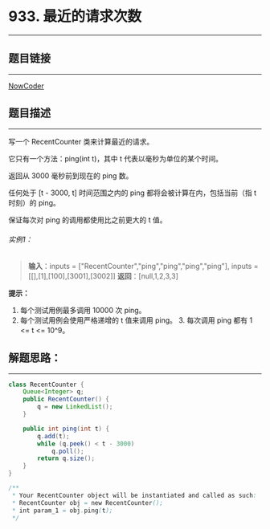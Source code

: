 
# 933. 最近的请求次数
---
## 题目链接
---
<a href="https://leetcode-cn.com/problems/number-of-recent-calls/">NowCoder</a>

## 题目描述
---
写一个 RecentCounter 类来计算最近的请求。

它只有一个方法：ping(int t)，其中 t 代表以毫秒为单位的某个时间。

返回从 3000 毫秒前到现在的 ping 数。

任何处于 [t - 3000, t] 时间范围之内的 ping 都将会被计算在内，包括当前（指 t 时刻）的 ping。

保证每次对 ping 的调用都使用比之前更大的 t 值。

###### 实例1：
>**输入**：inputs = ["RecentCounter","ping","ping","ping","ping"], inputs = [[],[1],[100],[3001],[3002]]
**返回**：[null,1,2,3,3]


**提示：**

   

 1. 每个测试用例最多调用 10000 次 ping。
   2.    每个测试用例会使用严格递增的 t 值来调用 ping。
     3.  每次调用 ping 都有 1 <= t <= 10^9。


 


## 解题思路：
---

```java
class RecentCounter {
    Queue<Integer> q;
    public RecentCounter() {
        q = new LinkedList();
    }

    public int ping(int t) {
        q.add(t);
        while (q.peek() < t - 3000)
            q.poll();
        return q.size();
    }
}

/**
 * Your RecentCounter object will be instantiated and called as such:
 * RecentCounter obj = new RecentCounter();
 * int param_1 = obj.ping(t);
 */
```

